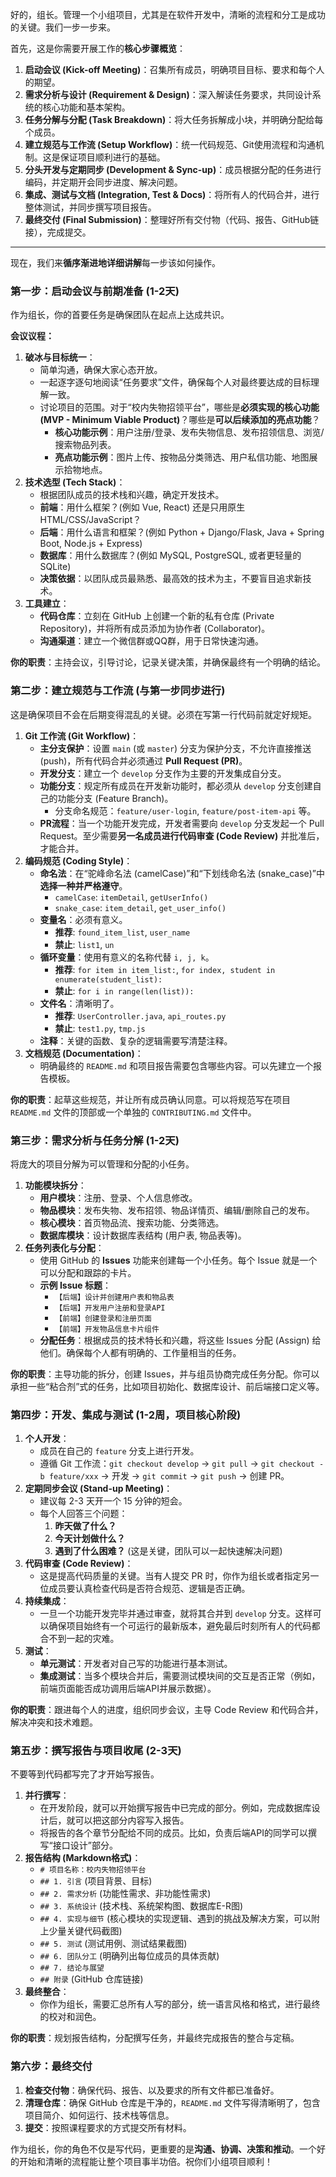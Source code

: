 好的，组长。管理一个小组项目，尤其是在软件开发中，清晰的流程和分工是成功的关键。我们一步一步来。

首先，这是你需要开展工作的**核心步骤概览**：

1. **启动会议 (Kick-off Meeting)**：召集所有成员，明确项目目标、要求和每个人的期望。
2. **需求分析与设计 (Requirement & Design)**：深入解读任务要求，共同设计系统的核心功能和基本架构。
3. **任务分解与分配 (Task Breakdown)**：将大任务拆解成小块，并明确分配给每个成员。
4. **建立规范与工作流 (Setup Workflow)**：统一代码规范、Git使用流程和沟通机制。这是保证项目顺利进行的基础。
5. **分头开发与定期同步 (Development & Sync-up)**：成员根据分配的任务进行编码，并定期开会同步进度、解决问题。
6. **集成、测试与文档 (Integration, Test & Docs)**：将所有人的代码合并，进行整体测试，并同步撰写项目报告。
7. **最终交付 (Final Submission)**：整理好所有交付物（代码、报告、GitHub链接），完成提交。

------

现在，我们来**循序渐进地详细讲解**每一步该如何操作。



### 第一步：启动会议与前期准备 (1-2天)



作为组长，你的首要任务是确保团队在起点上达成共识。

**会议议程：**

1. **破冰与目标统一**：
   - 简单沟通，确保大家心态开放。
   - 一起逐字逐句地阅读“任务要求”文件，确保每个人对最终要达成的目标理解一致。
   - 讨论项目的范围。对于“校内失物招领平台”，哪些是**必须实现的核心功能 (MVP - Minimum Viable Product)**？哪些是**可以后续添加的亮点功能**？
     - **核心功能示例**：用户注册/登录、发布失物信息、发布招领信息、浏览/搜索物品列表。
     - **亮点功能示例**：图片上传、按物品分类筛选、用户私信功能、地图展示拾物地点。
2. **技术选型 (Tech Stack)**：
   - 根据团队成员的技术栈和兴趣，确定开发技术。
   - **前端**：用什么框架？(例如 Vue, React) 还是只用原生 HTML/CSS/JavaScript？
   - **后端**：用什么语言和框架？(例如 Python + Django/Flask, Java + Spring Boot, Node.js + Express)
   - **数据库**：用什么数据库？(例如 MySQL, PostgreSQL, 或者更轻量的 SQLite)
   - **决策依据**：以团队成员最熟悉、最高效的技术为主，不要盲目追求新技术。
3. **工具建立**：
   - **代码仓库**：立刻在 GitHub 上创建一个新的私有仓库 (Private Repository)，并将所有成员添加为协作者 (Collaborator)。
   - **沟通渠道**：建立一个微信群或QQ群，用于日常快速沟通。

**你的职责**：主持会议，引导讨论，记录关键决策，并确保最终有一个明确的结论。



### 第二步：建立规范与工作流 (与第一步同步进行)



这是确保项目不会在后期变得混乱的关键。必须在写第一行代码前就定好规矩。

1. **Git 工作流 (Git Workflow)**：
   - **主分支保护**：设置 `main` (或 `master`) 分支为保护分支，不允许直接推送 (push)，所有代码合并必须通过 **Pull Request (PR)**。
   - **开发分支**：建立一个 `develop` 分支作为主要的开发集成自分支。
   - **功能分支**：规定所有成员在开发新功能时，都必须从 `develop` 分支创建自己的功能分支 (Feature Branch)。
     - 分支命名规范：`feature/user-login`, `feature/post-item-api` 等。
   - **PR流程**：当一个功能开发完成，开发者需要向 `develop` 分支发起一个 Pull Request。至少需要**另一名成员进行代码审查 (Code Review)** 并批准后，才能合并。
2. **编码规范 (Coding Style)**：
   - **命名法**：在“驼峰命名法 (camelCase)”和“下划线命名法 (snake_case)”中**选择一种并严格遵守**。
     - `camelCase`: `itemDetail`, `getUserInfo()`
     - `snake_case`: `item_detail`, `get_user_info()`
   - **变量名**：必须有意义。
     - **推荐**: `found_item_list`, `user_name`
     - **禁止**: `list1`, `un`
   - **循环变量**：使用有意义的名称代替 `i, j, k`。
     - **推荐**: `for item in item_list:`, `for index, student in enumerate(student_list):`
     - **禁止**: `for i in range(len(list)):`
   - **文件名**：清晰明了。
     - **推荐**: `UserController.java`, `api_routes.py`
     - **禁止**: `test1.py`, `tmp.js`
   - **注释**：关键的函数、复杂的逻辑需要写清楚注释。
3. **文档规范 (Documentation)**：
   - 明确最终的 `README.md` 和项目报告需要包含哪些内容。可以先建立一个报告模板。

**你的职责**：起草这些规范，并让所有成员确认同意。可以将规范写在项目 `README.md` 文件的顶部或一个单独的 `CONTRIBUTING.md` 文件中。



### 第三步：需求分析与任务分解 (1-2天)



将庞大的项目分解为可以管理和分配的小任务。

1. **功能模块拆分**：
   - **用户模块**：注册、登录、个人信息修改。
   - **物品模块**：发布失物、发布招领、物品详情页、编辑/删除自己的发布。
   - **核心模块**：首页物品流、搜索功能、分类筛选。
   - **数据库模块**：设计数据库表结构 (用户表, 物品表等)。
2. **任务列表化与分配**：
   - 使用 GitHub 的 **Issues** 功能来创建每一个小任务。每个 Issue 就是一个可以分配和跟踪的卡片。
   - **示例 Issue 标题**：
     - `【后端】设计并创建用户表和物品表`
     - `【后端】开发用户注册和登录API`
     - `【前端】创建登录和注册页面`
     - `【前端】开发物品信息卡片组件`
   - **分配任务**：根据成员的技术特长和兴趣，将这些 Issues 分配 (Assign) 给他们。确保每个人都有明确的、工作量相当的任务。

**你的职责**：主导功能的拆分，创建 Issues，并与组员协商完成任务分配。你可以承担一些“粘合剂”式的任务，比如项目初始化、数据库设计、前后端接口定义等。



### 第四步：开发、集成与测试 (1-2周，项目核心阶段)



1. **个人开发**：
   - 成员在自己的 `feature` 分支上进行开发。
   - 遵循 Git 工作流：`git checkout develop` -> `git pull` -> `git checkout -b feature/xxx` -> 开发 -> `git commit` -> `git push` -> 创建 PR。
2. **定期同步会议 (Stand-up Meeting)**：
   - 建议每 2-3 天开一个 15 分钟的短会。
   - 每个人回答三个问题：
     1. **昨天做了什么？**
     2. **今天计划做什么？**
     3. **遇到了什么困难？** (这是关键，团队可以一起快速解决问题)
3. **代码审查 (Code Review)**：
   - 这是提高代码质量的关键。当有人提交 PR 时，你作为组长或者指定另一位成员要认真检查代码是否符合规范、逻辑是否正确。
4. **持续集成**：
   - 一旦一个功能开发完毕并通过审查，就将其合并到 `develop` 分支。这样可以确保项目始终有一个可运行的最新版本，避免最后时刻所有人的代码都合不到一起的灾难。
5. **测试**：
   - **单元测试**：开发者对自己写的功能进行基本测试。
   - **集成测试**：当多个模块合并后，需要测试模块间的交互是否正常（例如，前端页面能否成功调用后端API并展示数据）。

**你的职责**：跟进每个人的进度，组织同步会议，主导 Code Review 和代码合并，解决冲突和技术难题。



### 第五步：撰写报告与项目收尾 (2-3天)



不要等到代码都写完了才开始写报告。

1. **并行撰写**：
   - 在开发阶段，就可以开始撰写报告中已完成的部分。例如，完成数据库设计后，就可以把这部分内容写入报告。
   - 将报告的各个章节分配给不同的成员。比如，负责后端API的同学可以撰写“接口设计”部分。
2. **报告结构 (Markdown格式)**：
   - `# 项目名称：校内失物招领平台`
   - `## 1. 引言` (项目背景、目标)
   - `## 2. 需求分析` (功能性需求、非功能性需求)
   - `## 3. 系统设计` (技术栈、系统架构图、数据库E-R图)
   - `## 4. 实现与细节` (核心模块的实现逻辑、遇到的挑战及解决方案，可以附上少量关键代码截图)
   - `## 5. 测试` (测试用例、测试结果截图)
   - `## 6. 团队分工` (明确列出每位成员的具体贡献)
   - `## 7. 结论与展望`
   - `## 附录` (GitHub 仓库链接)
3. **最终整合**：
   - 你作为组长，需要汇总所有人写的部分，统一语言风格和格式，进行最终的校对和润色。

**你的职责**：规划报告结构，分配撰写任务，并最终完成报告的整合与定稿。



### 第六步：最终交付



1. **检查交付物**：确保代码、报告、以及要求的所有文件都已准备好。
2. **清理仓库**：确保 GitHub 仓库是干净的，`README.md` 文件写得清晰明了，包含项目简介、如何运行、技术栈等信息。
3. **提交**：按照课程要求的方式提交所有材料。

作为组长，你的角色不仅是写代码，更重要的是**沟通、协调、决策和推动**。一个好的开始和清晰的流程能让整个项目事半功倍。祝你们小组项目顺利！